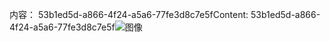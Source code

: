 <span data-ttu-id="841e1-101">内容： 53b1ed5d-a866-4f24-a5a6-77fe3d8c7e5f</span><span class="sxs-lookup"><span data-stu-id="841e1-101">Content: 53b1ed5d-a866-4f24-a5a6-77fe3d8c7e5f</span></span>![图像](67cf4e6d-fac7-4d60-b3c6-666123a84f70.png)
